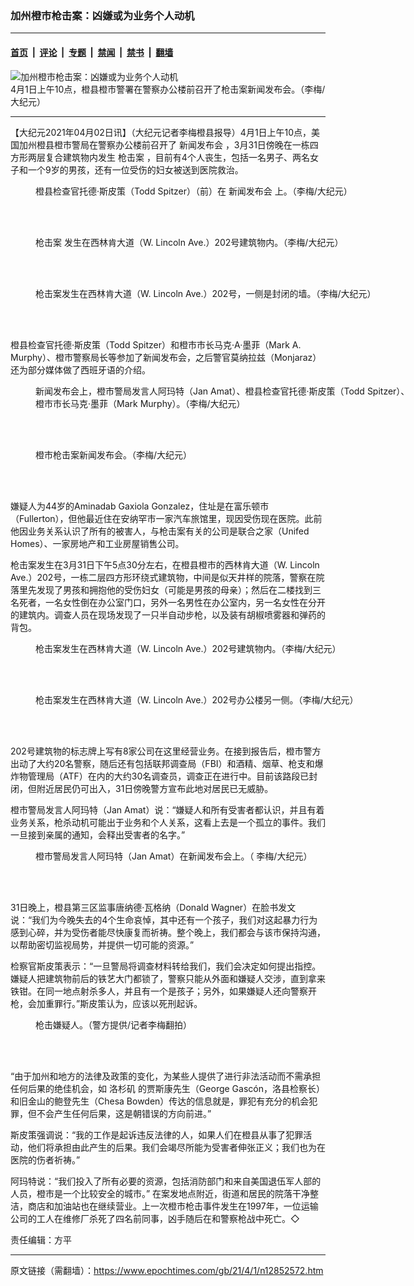 ### 加州橙市枪击案：凶嫌或为业务个人动机

---

#### [首页](../../../..?n12852572) &nbsp;|&nbsp; [评论](../../../../../epoch-comment?n12852572) &nbsp;|&nbsp; [专题](../../../../../epoch-special?n12852572) &nbsp;|&nbsp; [禁闻](../../../../../epoch-news?n12852572) &nbsp;|&nbsp; [禁书](../../../../../books?n12852572) &nbsp;|&nbsp; [翻墙](https://github.com/gfw-breaker/nogfw/blob/master/README.md?n12852572)


<div><img alt="加州橙市枪击案：凶嫌或为业务个人动机" class="attachment-djy_600_400 size-djy_600_400 wp-post-image" src="https://i.epochtimes.com/assets/uploads/2021/04/id12852801-IMG_4922-e1617322809323.jpg"/>
<div class="caption">
 4月1日上午10点，橙县橙市警署在警察办公楼前召开了枪击案新闻发布会。（李梅/大纪元）
</div></div><hr/><div class="post_content" id="artbody" itemprop="articleBody">
 <!-- article content begin -->
 <p>
  【大纪元2021年04月02日讯】（大纪元记者李梅橙县报导）4月1日上午10点，美国加州橙县橙市警局在警察办公楼前召开了
  <ok href="https://www.epochtimes.com/gb/tag/%E6%96%B0%E9%97%BB%E5%8F%91%E5%B8%83%E4%BC%9A.html">
   新闻发布会
  </ok>
  ，3月31日傍晚在一栋四方形两层复合建筑物内发生
  <ok href="https://www.epochtimes.com/gb/tag/%E6%9E%AA%E5%87%BB%E6%A1%88.html">
   枪击案
  </ok>
  ，目前有4个人丧生，包括一名男子、两名女子和一个9岁的男孩，还有一位受伤的妇女被送到医院救治。
 </p>
 <figure aria-describedby="caption-attachment-12852845" class="wp-caption aligncenter" id="attachment_12852845" style="width: 600px">
  <ok href="https://i.epochtimes.com/assets/uploads/2021/04/id12852845-IMG_4955.jpg" target="_blank">
   <img alt="" class="size-large wp-image-12852845" src="https://i.epochtimes.com/assets/uploads/2021/04/id12852845-IMG_4955-600x450.jpg"/>
  </ok>
  <br/><figcaption class="wp-caption-text" id="caption-attachment-12852845">
   橙县检查官托德·斯皮策（Todd Spitzer）（前）在
   <ok href="https://www.epochtimes.com/gb/tag/%E6%96%B0%E9%97%BB%E5%8F%91%E5%B8%83%E4%BC%9A.html">
    新闻发布会
   </ok>
   上。（李梅/大纪元）
  </figcaption><br/>
 </figure><br/>
 <figure aria-describedby="caption-attachment-12852842" class="wp-caption aligncenter" id="attachment_12852842" style="width: 600px">
  <ok href="https://i.epochtimes.com/assets/uploads/2021/04/id12852842-IMG_5023.jpg" target="_blank">
   <img alt="" class="size-large wp-image-12852842" src="https://i.epochtimes.com/assets/uploads/2021/04/id12852842-IMG_5023-600x450.jpg"/>
  </ok>
  <br/><figcaption class="wp-caption-text" id="caption-attachment-12852842">
   <ok href="https://www.epochtimes.com/gb/tag/%E6%9E%AA%E5%87%BB%E6%A1%88.html">
    枪击案
   </ok>
   发生在西林肯大道（W. Lincoln Ave.）202号建筑物内。（李梅/大纪元）
  </figcaption><br/>
 </figure><br/>
 <figure aria-describedby="caption-attachment-12852852" class="wp-caption aligncenter" id="attachment_12852852" style="width: 600px">
  <ok href="https://i.epochtimes.com/assets/uploads/2021/04/id12852852-IMG_5018.jpg" target="_blank">
   <img alt="" class="size-large wp-image-12852852" src="https://i.epochtimes.com/assets/uploads/2021/04/id12852852-IMG_5018-600x450.jpg"/>
  </ok>
  <br/><figcaption class="wp-caption-text" id="caption-attachment-12852852">
   枪击案发生在西林肯大道（W. Lincoln Ave.）202号，一侧是封闭的墙。（李梅/大纪元）
  </figcaption><br/>
 </figure><br/>
 <p>
  橙县检查官托德·斯皮策（Todd Spitzer）和橙市市长马克·A·墨菲（Mark A. Murphy）、橙市警察局长等参加了新闻发布会，之后警官莫纳拉兹（Monjaraz）还为部分媒体做了西班牙语的介绍。
 </p>
 <figure aria-describedby="caption-attachment-12852865" class="wp-caption aligncenter" id="attachment_12852865" style="width: 600px">
  <ok href="https://i.epochtimes.com/assets/uploads/2021/04/id12852865-IMG_4944.jpg" target="_blank">
   <img alt="" class="size-large wp-image-12852865" src="https://i.epochtimes.com/assets/uploads/2021/04/id12852865-IMG_4944-600x450.jpg"/>
  </ok>
  <br/><figcaption class="wp-caption-text" id="caption-attachment-12852865">
   新闻发布会上，橙市警局发言人阿玛特（Jan Amat）、橙县检查官托德·斯皮策（Todd Spitzer）、橙市市长马克·墨菲（Mark Murphy）。（李梅/大纪元）
  </figcaption><br/>
 </figure><br/>
 <figure aria-describedby="caption-attachment-12852878" class="wp-caption aligncenter" id="attachment_12852878" style="width: 600px">
  <ok href="https://i.epochtimes.com/assets/uploads/2021/04/id12852878-IMG_4965.jpg" target="_blank">
   <img alt="" class="size-large wp-image-12852878" src="https://i.epochtimes.com/assets/uploads/2021/04/id12852878-IMG_4965-600x450.jpg"/>
  </ok>
  <br/><figcaption class="wp-caption-text" id="caption-attachment-12852878">
   橙市枪击案新闻发布会。（李梅/大纪元）
  </figcaption><br/>
 </figure><br/>
 <p>
  嫌疑人为44岁的Aminadab Gaxiola Gonzalez，住址是在富乐顿市（Fullerton），但他最近住在安纳罕市一家汽车旅馆里，现因受伤现在医院。此前他因业务关系认识了所有的被害人，与枪击案有关的公司是联合之家（Unifed Homes）、一家房地产和工业房屋销售公司。
 </p>
 <p>
  枪击案发生在3月31日下午5点30分左右，在橙县橙市的西林肯大道（W. Lincoln Ave.）202号，一栋二层四方形环绕式建筑物，中间是似天井样的院落，警察在院落里先发现了男孩和拥抱他的受伤妇女（可能是男孩的母亲）；然后在二楼找到三名死者，一名女性倒在办公室门口，另外一名男性在办公室内，另一名女性在分开的建筑内。调查人员在现场发现了一只半自动步枪，以及装有胡椒喷雾器和弹药的背包。
 </p>
 <figure aria-describedby="caption-attachment-12852855" class="wp-caption aligncenter" id="attachment_12852855" style="width: 600px">
  <ok href="https://i.epochtimes.com/assets/uploads/2021/04/id12852855-IMG_5037.jpg" target="_blank">
   <img alt="" class="size-large wp-image-12852855" src="https://i.epochtimes.com/assets/uploads/2021/04/id12852855-IMG_5037-600x450.jpg"/>
  </ok>
  <br/><figcaption class="wp-caption-text" id="caption-attachment-12852855">
   枪击案发生在西林肯大道（W. Lincoln Ave.）202号建筑物内。（李梅/大纪元）
  </figcaption><br/>
 </figure><br/>
 <figure aria-describedby="caption-attachment-12852858" class="wp-caption aligncenter" id="attachment_12852858" style="width: 600px">
  <ok href="https://i.epochtimes.com/assets/uploads/2021/04/id12852858-IMG_5040.jpg" target="_blank">
   <img alt="" class="size-large wp-image-12852858" src="https://i.epochtimes.com/assets/uploads/2021/04/id12852858-IMG_5040-600x450.jpg"/>
  </ok>
  <br/><figcaption class="wp-caption-text" id="caption-attachment-12852858">
   枪击案发生在西林肯大道（W. Lincoln Ave.）202号办公楼另一侧。（李梅/大纪元）
  </figcaption><br/>
 </figure><br/>
 <p>
  202号建筑物的标志牌上写有8家公司在这里经营业务。在接到报告后，橙市警方出动了大约20名警察，随后还有包括联邦调查局（FBI）和酒精、烟草、枪支和爆炸物管理局（ATF）在内的大约30名调查员，调查正在进行中。目前该路段已封闭，但附近居民仍可出入，31日傍晚警方宣布此地对居民已无威胁。
 </p>
 <p>
  橙市警局发言人阿玛特（Jan Amat）说：“嫌疑人和所有受害者都认识，并且有着业务关系，枪杀动机可能出于业务和个人关系，这看上去是一个孤立的事件。我们一旦接到亲属的通知，会释出受害者的名字。”
 </p>
 <figure aria-describedby="caption-attachment-12852836" class="wp-caption aligncenter" id="attachment_12852836" style="width: 600px">
  <ok href="https://i.epochtimes.com/assets/uploads/2021/04/id12852836-IMG_4932.jpg" target="_blank">
   <img alt="" class="size-large wp-image-12852836" src="https://i.epochtimes.com/assets/uploads/2021/04/id12852836-IMG_4932-600x450.jpg"/>
  </ok>
  <br/><figcaption class="wp-caption-text" id="caption-attachment-12852836">
   橙市警局发言人阿玛特（Jan Amat）在新闻发布会上。（ 李梅/大纪元）
  </figcaption><br/>
 </figure><br/>
 <p>
  31日晚上，橙县第三区监事唐纳德·瓦格纳（Donald Wagner）在脸书发文说：“我们为今晚失去的4个生命哀悼，其中还有一个孩子，我们对这起暴力行为感到心碎，并为受伤者能尽快康复而祈祷。整个晚上，我们都会与该市保持沟通，以帮助密切监视局势，并提供一切可能的资源。”
 </p>
 <p>
  检察官斯皮策表示：“一旦警局将调查材料转给我们，我们会决定如何提出指控。嫌疑人把建筑物前后的铁艺大门都锁了，警察只能从外面和嫌疑人交涉，直到拿来铁钳。在同一地点射杀多人，并且有一个是孩子；另外，如果嫌疑人还向警察开枪，会加重罪行。”斯皮策认为，应该以死刑起诉。
 </p>
 <figure aria-describedby="caption-attachment-12852872" class="wp-caption aligncenter" id="attachment_12852872" style="width: 600px">
  <ok href="https://i.epochtimes.com/assets/uploads/2021/04/id12852872-IMG_4978.jpg" target="_blank">
   <img alt="" class="size-large wp-image-12852872" src="https://i.epochtimes.com/assets/uploads/2021/04/id12852872-IMG_4978-600x800.jpg"/>
  </ok>
  <br/><figcaption class="wp-caption-text" id="caption-attachment-12852872">
   枪击嫌疑人。（警方提供/记者李梅翻拍）
  </figcaption><br/>
 </figure><br/>
 <p>
  “由于加州和地方的法律及政策的变化，为某些人提供了进行非法活动而不需承担任何后果的绝佳机会，如
  <ok href="https://www.epochtimes.com/gb/tag/%E6%B4%9B%E6%9D%89%E7%9F%B6.html">
   洛杉矶
  </ok>
  的贾斯康先生（George Gascón，洛县检察长）和旧金山的鲍登先生（Chesa Bowden）传达的信息就是，罪犯有充分的机会犯罪，但不会产生任何后果，这是朝错误的方向前进。”
 </p>
 <p>
  斯皮策强调说：“我的工作是起诉违反法律的人，如果人们在橙县从事了犯罪活动，他们将承担由此产生的后果。我们会竭尽所能为受害者伸张正义；我们也为在医院的伤者祈祷。”
 </p>
 <p>
  阿玛特说：“我们投入了所有必要的资源，包括消防部门和来自美国退伍军人部的人员，橙市是一个比较安全的城市。” 在案发地点附近，街道和居民的院落干净整洁，商店和加油站也在继续营业。上一次橙市枪击事件发生在1997年，一位运输公司的工人在维修厂杀死了四名前同事，凶手随后在和警察枪战中死亡。◇
 </p>
 <p>
  责任编辑：方平
 </p>
 <!-- article content end -->
 <div id="below_article_ad">
 </div>
</div>


---

原文链接（需翻墙）：https://www.epochtimes.com/gb/21/4/1/n12852572.htm